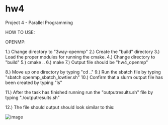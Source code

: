 # hw4
Project 4 - Parallel Programming

HOW TO USE:

OPENMP:

1.) Change directory to "3way-openmp"
2.) Create the "build" directory
3.) Load the proper modules for running the cmake.
4.) Change directory to "build"
5.) cmake ..
6.) make
7.) Output file should be "hw4_openmp"

8.) Move up one directory by typing "cd .."
9.) Run the sbatch file by typing "sbatch openmp_sbatch_lowtier.sh"
10.) Confirm that a slurm output file has been created by typing "ls"

11.) After the task has finished running run the "outputresults.sh" file by typing "./outputresults.sh"

12.) The file should output should look similar to this:

![image](https://user-images.githubusercontent.com/18028377/233477187-2dd95f8e-fe66-429b-bf4f-1937daddb1a1.png)


    
